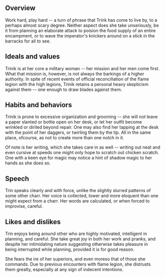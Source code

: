 ## Overview
Work hard, play hard -- a turn of phrase that Trink has come to live by, to a perhaps almost scary degree. Neither aspect does she take unseriously, be it from planning an elaborate attack to poision the food supply of an entire encampment, or to wave the imperator's knickers around on a stick in the barracks for all to see.

## Ideals and values
Trinik is at her core a military woman -- her mission and her men come first. What that mission is, however, is not always the barkings of a higher authority. In spite of recent events of official reconciliation of the flame legion with the high legions, Trinik retains a personal heavy skepticism against them -- one enough to draw blades against them.

## Habits and behaviors
Trinik is prone to excessive organization and grooming -- she will not leave a paper slanted or bottle open on her desk, or let her outfit become wrinkled or dirited beyond repair. One may also find her tapping at the desk with the point of her daggers, or twirling them by the tip. All in the same place, ofcourse, as not to create more than one notch in it.

Of note is her writing, which she takes care in as well -- writing out neat and even cursive at speeds one might only hope to scratch out chicken scratch. One with a keen eye for magic may notice a hint of shadow magic to her hands as she does so.

## Speech
Trin speaks clearly and with force, unlike the slightly slurred patterns of some other charr. Her voice is collected, lower and more eloquent than one might expect from a charr. Her words are calculated, or when forced to improvise, careful. 

## Likes and dislikes
Trin enjoys being around other who are highly motivated, intelligent in planning, and careful. She take great joy in both her work and pranks, and despite her intimidating nature suggesting otherwise takes pleasure in being interrupted while planning, provided it is for good reason.

She fears the ire of her superiors, and even moreso that of those she commands. Due to previous encounters with flame legion, she distrusts them greatly, especially at any sign of indecent intentions.